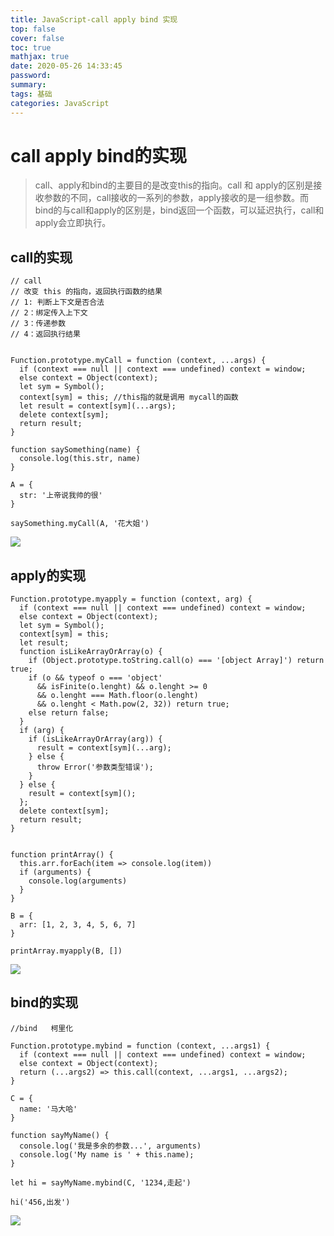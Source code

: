 ```yaml
---
title: JavaScript-call apply bind 实现
top: false
cover: false
toc: true
mathjax: true
date: 2020-05-26 14:33:45
password:
summary:
tags: 基础
categories: JavaScript
---
```


# call apply bind的实现

> call、apply和bind的主要目的是改变this的指向。call 和 apply的区别是接收参数的不同，call接收的一系列的参数，apply接收的是一组参数。而bind的与call和apply的区别是，bind返回一个函数，可以延迟执行，call和apply会立即执行。

## call的实现

```
// call 
// 改变 this 的指向，返回执行函数的结果
// 1: 判断上下文是否合法
// 2：绑定传入上下文
// 3：传递参数
// 4：返回执行结果


Function.prototype.myCall = function (context, ...args) {
  if (context === null || context === undefined) context = window;
  else context = Object(context);
  let sym = Symbol();
  context[sym] = this; //this指的就是调用 mycall的函数
  let result = context[sym](...args);
  delete context[sym];
  return result;
}

function saySomething(name) {
  console.log(this.str, name)
}

A = {
  str: '上帝说我帅的很'
}

saySomething.myCall(A, '花大姐')
```

![](Snipaste_2020-05-26_14-45-31.png)

## apply的实现

```
Function.prototype.myapply = function (context, arg) {
  if (context === null || context === undefined) context = window;
  else context = Object(context);
  let sym = Symbol();
  context[sym] = this;
  let result;
  function isLikeArrayOrArray(o) {
    if (Object.prototype.toString.call(o) === '[object Array]') return true;
    if (o && typeof o === 'object'
      && isFinite(o.lenght) && o.lenght >= 0
      && o.lenght === Math.floor(o.lenght)
      && o.lenght < Math.pow(2, 32)) return true;
    else return false;
  }
  if (arg) {
    if (isLikeArrayOrArray(arg)) {
      result = context[sym](...arg);
    } else {
      throw Error('参数类型错误');
    }
  } else {
    result = context[sym]();
  };
  delete context[sym];
  return result;
}


function printArray() {
  this.arr.forEach(item => console.log(item))
  if (arguments) {
    console.log(arguments)
  }
}

B = {
  arr: [1, 2, 3, 4, 5, 6, 7]
}

printArray.myapply(B, [])
```

![](Snipaste_2020-05-26_15-00-29.png)

## bind的实现

```
//bind   柯里化

Function.prototype.mybind = function (context, ...args1) {
  if (context === null || context === undefined) context = window;
  else context = Object(context);
  return (...args2) => this.call(context, ...args1, ...args2);
}

C = {
  name: '马大哈'
}

function sayMyName() {
  console.log('我是多余的参数...', arguments)
  console.log('My name is ' + this.name);
}

let hi = sayMyName.mybind(C, '1234,走起')

hi('456,出发')
```

![](Snipaste_2020-05-26_15-01-22.png)